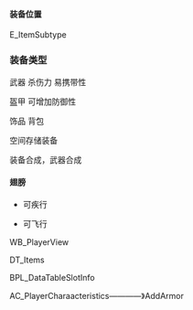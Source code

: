 #### 装备位置
E_ItemSubtype

### 装备类型

武器
杀伤力
易携带性

盔甲
可增加防御性

饰品
背包

空间存储装备


装备合成，武器合成

#### 翅膀

* 可疾行

* 可飞行


WB_PlayerView

DT_Items

BPL_DataTableSlotInfo

AC_PlayerCharaacteristics————》AddArmor


